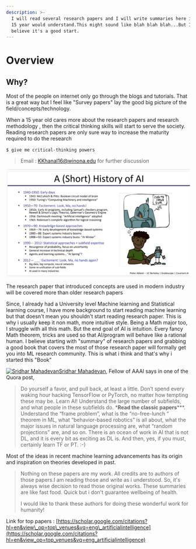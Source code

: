 ```yaml
---
description: >-
  I will read several research papers and I will write summaries here in a way a
  15 year would understand.This might sound like blah blah blah...But I strongly
  believe it's a good start.
---
```


# Overview

## Why?

Most of the people on internet only go through the blogs and tutorials. That is a great way but I feel like "Survey papers" lay the good big picture of the field/concepts/technology. 

When a 15 year old cares more about the research papers and research methodology , then the critical thinking skills will start to serve the society. Reading research papers are only sure way to increase the maturity required to do the research 



```
$ give me critical-thinking powers
```

> Email : KKhanal16@winona.edu for further discussion

![I will try to read research paper on this sequence ](.gitbook/assets/screen-shot-2018-12-31-at-9.15.38-pm.png)

The research paper that introduced concepts are used in modern industry will be covered more than older research papers

Since, I already had a University level Machine learning and Statistical learning course, I have more background to start reading machine learning but that doesn't mean you shouldn't start reading research paper. This is why i usually keep it non math, more intuitive style. Being a Math major too, I struggle with all this math. But the end goal of AI is intuition. Every fancy Math theorem, tricks are used so that AI/program will behave like a rational human. I believe starting with "summary" of research papers and grabbing a good book that covers the most of those research paper will formally get you into ML research community. This is what i think and that's why i started this "Book"

[![Sridhar Mahadevan](https://qph.fs.quoracdn.net/main-thumb-323877591-50-abgkblkcxbqehfazcxdosoyrjyvqggbv.jpeg)](https://www.quora.com/profile/Sridhar-Mahadevan-6)[Sridhar Mahadevan](https://www.quora.com/profile/Sridhar-Mahadevan-6), Fellow of AAAI says in one of the Quora post,

> Do yourself a favor, and pull back, at least a little. Don’t spend every waking hour hacking TensorFlow or PyTorch, no matter how tempting these may be. Learn AI! Understand the large number of subfields, and what people in these subfields do. \***Read the classic papers**\*\*\*. Understand the “frame problem”, what is the “no-free-lunch “ theorem in ML, what “behavior-based robotics” is all about, what the major issues in natural language processing are, what “random projections” are, and so on. There is an ocean of work in AI that is not DL, and it is every bit as exciting as DL is. And then, yes, if you must, certainly learn TF or PT. :-\)

Most of the ideas in recent machine learning advancements has its origin and inspiration on theories developed in past. 

> Nothing on these papers are my work. All credits are to authors of those papers.I am reading those and write as i understood. So, it's always wise decision to read those original works. These summaries are like fast food. Quick but i don't guarantee wellbeing of health. 
>
> I would like to thank these authors for doing these wonderful work for humanity!

Link for top papers : [https://scholar.google.com/citations?hl=en&view\_op=top\_venues&vq=eng\_artificialintelligence](https://scholar.google.com/citations?hl=en&view_op=top_venues&vq=eng_artificialintelligence)

